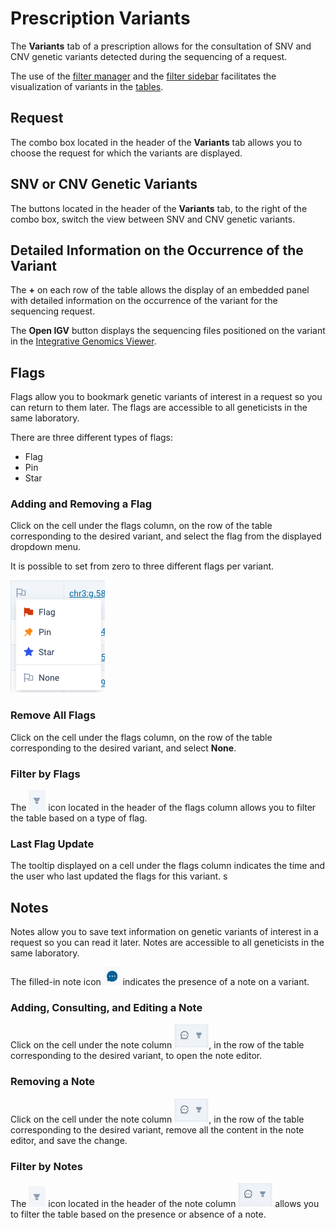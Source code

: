 # Prescription Variants

The **Variants** tab of a prescription allows for the consultation of SNV and CNV genetic variants detected during the sequencing of a request.

The use of the [filter manager](/qlin_genetic/filters_manager/filters_manager) and the [filter sidebar](/qlin_genetic/filter_panel/filter_panel.md) facilitates the visualization of variants in the [tables](/qlin_genetic/tables/tables.md).

## Request

The combo box located in the header of the **Variants** tab allows you to choose the request for which the variants are displayed.

## SNV or CNV Genetic Variants

The buttons located in the header of the **Variants** tab, to the right of the combo box, switch the view between SNV and CNV genetic variants.

## Detailed Information on the Occurrence of the Variant

The **+** on each row of the table allows the display of an embedded panel with detailed information on the occurrence of the variant for the sequencing request.

The **Open IGV** button displays the sequencing files positioned on the variant in the [Integrative Genomics Viewer](https://igv.org/).

## Flags

Flags allow you to bookmark genetic variants of interest in a request so you can return to them later. The flags are accessible to all geneticists in the same laboratory.

There are three different types of flags:

- Flag
- Pin
- Star

### Adding and Removing a Flag

Click on the cell under the flags column, on the row of the table corresponding to the desired variant, and select the flag from the displayed dropdown menu.

It is possible to set from zero to three different flags per variant.

![menu drapeau](flags_menu.png)

### Remove All Flags

Click on the cell under the flags column, on the row of the table corresponding to the desired variant, and select **None**.

### Filter by Flags

The ![filter](filter_icon.png) icon located in the header of the flags column allows you to filter the table based on a type of flag.

### Last Flag Update

The tooltip displayed on a cell under the flags column indicates the time and the user who last updated the flags for this variant.
s

## Notes

Notes allow you to save text information on genetic variants of interest in a request so you can read it later. Notes are accessible to all geneticists in the same laboratory.

The filled-in note icon ![filled note](note_filled_icon.png) indicates the presence of a note on a variant.

### Adding, Consulting, and Editing a Note

Click on the cell under the note column ![note column header](note_column_header.png), in the row of the table corresponding to the desired variant, to open the note editor.

### Removing a Note

Click on the cell under the note column ![note column header](note_column_header.png), in the row of the table corresponding to the desired variant, remove all the content in the note editor, and save the change.

### Filter by Notes

The ![filter](filter_icon.png) icon located in the header of the note column ![note column header](note_column_header.png) allows you to filter the table based on the presence or absence of a note.
